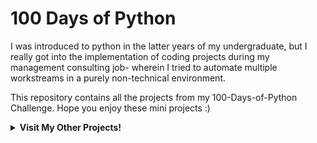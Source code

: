 # 100 Days of Python

I was introduced to python in the latter years of my undergraduate, but I really got into the implementation of coding projects during my management consulting job- wherein I tried to automate multiple workstreams in a purely non-technical environment. 

This repository contains all the projects from my 100-Days-of-Python Challenge. Hope you enjoy these mini projects :)

<details><summary><strong>Visit My Other Projects!</strong></summary> 
<br>

1. [CPP Education Research](https://github.com/darwin-a/PersonalProjects/tree/master/Physics%20Education%20Research)
2. [Public Tableau Visualizations](https://github.com/darwin-a/PersonalProjects/tree/master/Tableau%20Public%20Visualizations)

</details>



